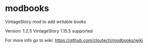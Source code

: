 # modbooks

VintageStory mod to add writable books

Version: 1.2.5
VintageStory 1.15.5 supported

For more info go to wiki: https://github.com/cloutech/modbooks/wiki

